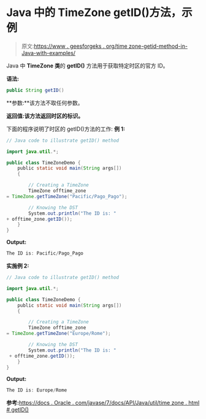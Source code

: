# Java 中的 TimeZone getID()方法，示例

> 原文:[https://www . geesforgeks . org/time zone-getid-method-in-Java-with-examples/](https://www.geeksforgeeks.org/timezone-getid-method-in-java-with-examples/)

Java 中 **TimeZone 类**的 **getID()** 方法用于获取特定时区的官方 ID。

**语法:**

```java
public String getID()
```

**参数:**该方法不取任何参数。

**返回值:**该方法返回时区的**标识。**

下面的程序说明了时区的 getID()方法的工作:
**例 1:**

```java
// Java code to illustrate getID() method

import java.util.*;

public class TimeZoneDemo {
    public static void main(String args[])
    {

        // Creating a TimeZone
        TimeZone offtime_zone 
= TimeZone.getTimeZone("Pacific/Pago_Pago");

        // Knowing the DST
        System.out.println("The ID is: " 
+ offtime_zone.getID());
    }
}
```

**Output:**

```java
The ID is: Pacific/Pago_Pago

```

**实施例 2:**

```java
// Java code to illustrate getID() method

import java.util.*;

public class TimeZoneDemo {
    public static void main(String args[])
    {

        // Creating a TimeZone
        TimeZone offtime_zone 
= TimeZone.getTimeZone("Europe/Rome");

        // Knowing the DST
        System.out.println("The ID is: "
 + offtime_zone.getID());
    }
}
```

**Output:**

```java
The ID is: Europe/Rome

```

**参考:**[https://docs . Oracle . com/javase/7/docs/API/Java/util/time zone . html # getID()](https://docs.oracle.com/javase/7/docs/api/java/util/TimeZone.html#getID())